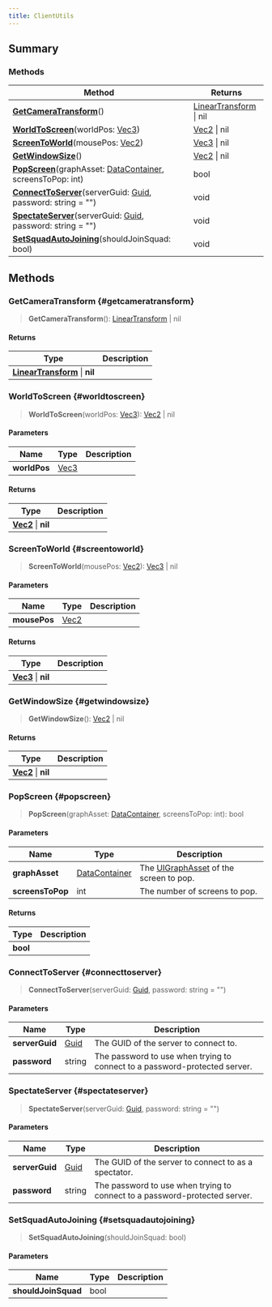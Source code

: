 ```yaml
---
title: ClientUtils
---
```


## Summary

### Methods

| Method | Returns |
| ------ | ------- |
| **[GetCameraTransform](#getcameratransform)**() | [LinearTransform](/vext/ref/shared/type/lineartransform) \| nil |
| **[WorldToScreen](#worldtoscreen)**(worldPos: [Vec3](/vext/ref/shared/type/vec3)) | [Vec2](/vext/ref/shared/type/vec2) \| nil |
| **[ScreenToWorld](#screentoworld)**(mousePos: [Vec2](/vext/ref/shared/type/vec2)) | [Vec3](/vext/ref/shared/type/vec3) \| nil |
| **[GetWindowSize](#getwindowsize)**() | [Vec2](/vext/ref/shared/type/vec2) \| nil |
| **[PopScreen](#popscreen)**(graphAsset: [DataContainer](/vext/ref/shared/type/datacontainer), screensToPop: int) | bool |
| **[ConnectToServer](#connecttoserver)**(serverGuid: [Guid](/vext/ref/shared/type/guid), password: string = "") | void |
| **[SpectateServer](#spectateserver)**(serverGuid: [Guid](/vext/ref/shared/type/guid), password: string = "") | void |
| **[SetSquadAutoJoining](#setsquadautojoining)**(shouldJoinSquad: bool) | void |

## Methods

### GetCameraTransform {#getcameratransform}

> **GetCameraTransform**(): [LinearTransform](/vext/ref/shared/type/lineartransform) \| nil

#### Returns

| Type | Description |
| ---- | ----------- |
| **[LinearTransform](/vext/ref/shared/type/lineartransform)** \| **nil** |  |

### WorldToScreen {#worldtoscreen}

> **WorldToScreen**(worldPos: [Vec3](/vext/ref/shared/type/vec3)): [Vec2](/vext/ref/shared/type/vec2) \| nil

#### Parameters

| Name | Type | Description |
| ---- | ---- | ----------- |
| **worldPos** | [Vec3](/vext/ref/shared/type/vec3) |  |

#### Returns

| Type | Description |
| ---- | ----------- |
| **[Vec2](/vext/ref/shared/type/vec2)** \| **nil** |  |

### ScreenToWorld {#screentoworld}

> **ScreenToWorld**(mousePos: [Vec2](/vext/ref/shared/type/vec2)): [Vec3](/vext/ref/shared/type/vec3) \| nil

#### Parameters

| Name | Type | Description |
| ---- | ---- | ----------- |
| **mousePos** | [Vec2](/vext/ref/shared/type/vec2) |  |

#### Returns

| Type | Description |
| ---- | ----------- |
| **[Vec3](/vext/ref/shared/type/vec3)** \| **nil** |  |

### GetWindowSize {#getwindowsize}

> **GetWindowSize**(): [Vec2](/vext/ref/shared/type/vec2) \| nil

#### Returns

| Type | Description |
| ---- | ----------- |
| **[Vec2](/vext/ref/shared/type/vec2)** \| **nil** |  |

### PopScreen {#popscreen}

> **PopScreen**(graphAsset: [DataContainer](/vext/ref/shared/type/datacontainer), screensToPop: int): bool

#### Parameters

| Name | Type | Description |
| ---- | ---- | ----------- |
| **graphAsset** | [DataContainer](/vext/ref/shared/type/datacontainer) | The [UIGraphAsset](/vext/ref/fb/uigraphasset) of the screen to pop. |
| **screensToPop** | int | The number of screens to pop. |

#### Returns

| Type | Description |
| ---- | ----------- |
| **bool** |  |

### ConnectToServer {#connecttoserver}

> **ConnectToServer**(serverGuid: [Guid](/vext/ref/shared/type/guid), password: string = "")

#### Parameters

| Name | Type | Description |
| ---- | ---- | ----------- |
| **serverGuid** | [Guid](/vext/ref/shared/type/guid) | The GUID of the server to connect to. |
| **password** | string | The password to use when trying to connect to a password-protected server. |

### SpectateServer {#spectateserver}

> **SpectateServer**(serverGuid: [Guid](/vext/ref/shared/type/guid), password: string = "")

#### Parameters

| Name | Type | Description |
| ---- | ---- | ----------- |
| **serverGuid** | [Guid](/vext/ref/shared/type/guid) | The GUID of the server to connect to as a spectator. |
| **password** | string | The password to use when trying to connect to a password-protected server. |

### SetSquadAutoJoining {#setsquadautojoining}

> **SetSquadAutoJoining**(shouldJoinSquad: bool)

#### Parameters

| Name | Type | Description |
| ---- | ---- | ----------- |
| **shouldJoinSquad** | bool |  |

